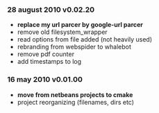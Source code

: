### 28 august 2010 v0.02.20 ###
  * **replace my url parcer by google-url parcer**
  * remove old filesystem\_wrapper
  * read options from file added (not heavily used)
  * rebranding from webspider to whalebot
  * remove pdf counter
  * add timestamps to log

### 16 may 2010 v0.01.00 ###
  * **move from netbeans projects to cmake**
  * project reorganizing (filenames, dirs etc)